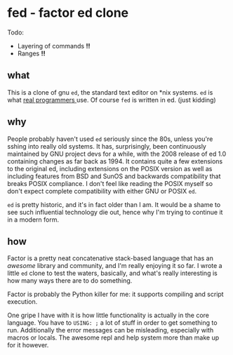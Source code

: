 # fed - factor ed clone

Todo:

* Layering of commands **!!**
* Ranges **!!**

## what

This is a clone of gnu `ed`, the standard text editor on \*nix systems. `ed`
is what [real programmers
](http://explainxkcd.com/wiki/index.php/378:_Real_Programmers) use. Of course
`fed` is written in ed. (just kidding)

## why

People probably haven't used `ed` seriously since the 80s, unless you're
sshing into really old systems. It has, surprisingly, been continuously
maintained by GNU project devs for a while, with the 2008 release of ed
1.0 containing changes as far back as 1994. It contains quite a few
extensions to the original ed, including extensions on the POSIX version as
well as including features from BSD and SunOS and backwards compatibility
that breaks POSIX compliance. I don't feel like reading the POSIX myself so
don't expect complete compatibility with either GNU or POSIX `ed`.

`ed` is pretty historic, and it's in fact older than I am. It would be a
shame to see such influential technology die out, hence why I'm trying to
continue it in a modern form.

## how

Factor is a pretty neat concatenative stack-based language that has an
*awesome* library and community, and I'm really enjoying it so far. I wrote
a little `ed` clone to test the waters, basically, and what's really
interesting is how many ways there are to do something.

Factor is probably the Python killer for me: it supports compiling and script
execution.

One gripe I have with it is how little functionality is actually in the core
language. You have to `USING: ;` a lot of stuff in order to get something to
run. Additionally the error messages can be misleading, especially with macros
or locals. The awesome repl and help system more than make up for it however.

